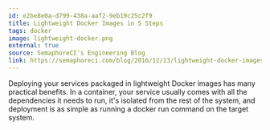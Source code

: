 ```yaml
---
id: e2be8e0a-d799-438a-aaf2-9eb19c25c2f9
title: Lightweight Docker Images in 5 Steps
tags: docker
image: lightweight-docker.png
external: true
source: SemaphoreCI's Engineering Blog
link: https://semaphoreci.com/blog/2016/12/13/lightweight-docker-images-in-5-steps.html
---
```


Deploying your services packaged in lightweight Docker images has many practical
benefits. In a container, your service usually comes with all the dependencies
it needs to run, it's isolated from the rest of the system, and deployment is as
simple as running a docker run command on the target system.
